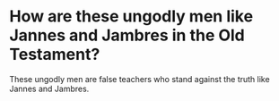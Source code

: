 # How are these ungodly men like Jannes and Jambres in the Old Testament?

These ungodly men are false teachers who stand against the truth like Jannes and Jambres.
